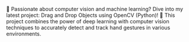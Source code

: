 🌟 Passionate about computer vision and machine learning? Dive into my latest project: Drag and Drop Objects using OpenCV (Python)! 🌟
This project combines the power of deep learning with computer vision techniques to accurately detect and track hand gestures in various environments.
